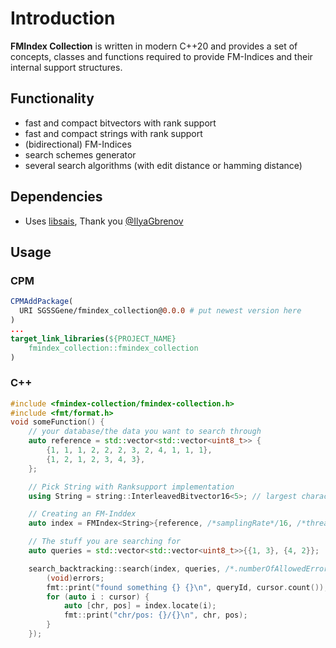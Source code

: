 <!--
    SPDX-FileCopyrightText: 2006-2023, Knut Reinert & Freie Universität Berlin
    SPDX-FileCopyrightText: 2016-2023, Knut Reinert & MPI für molekulare Genetik
    SPDX-License-Identifier: CC-BY-4.0
-->
# Introduction

**FMIndex Collection** is written in modern C++20 and provides a set of concepts, classes and functions required
to provide FM-Indices and their internal support structures.

## Functionality
- fast and compact bitvectors with rank support
- fast and compact strings with rank support
- (bidirectional) FM-Indices
- search schemes generator
- several search algorithms (with edit distance or hamming distance)


## Dependencies
- Uses [libsais](https://github.com/IlyaGrebnov/libsais), Thank you [@IlyaGbrenov](https://github.com/IlyaGrebnov)

## Usage
### CPM
```cmake
CPMAddPackage(
  URI SGSSGene/fmindex_collection@0.0.0 # put newest version here
)
...
target_link_libraries(${PROJECT_NAME}
    fmindex_collection::fmindex_collection
)
```
### C++
```c++
#include <fmindex-collection/fmindex-collection.h>
#include <fmt/format.h>
void someFunction() {
    // your database/the data you want to search through
    auto reference = std::vector<std::vector<uint8_t>> {
        {1, 1, 1, 2, 2, 2, 3, 2, 4, 1, 1, 1},
        {1, 2, 1, 2, 3, 4, 3},
    };

    // Pick String with Ranksupport implementation
    using String = string::InterleavedBitvector16<5>; // largest character + 1 (not allowed to have 0)

    // Creating an FM-Inddex
    auto index = FMIndex<String>{reference, /*samplingRate*/16, /*threadNbr*/1};

    // The stuff you are searching for
    auto queries = std::vector<std::vector<uint8_t>>{{1, 3}, {4, 2}};

    search_backtracking::search(index, queries, /*.numberOfAllowedErrors=*/0, [&](size_t queryId, auto cursor, size_t errors) {
        (void)errors;
        fmt::print("found something {} {}\n", queryId, cursor.count());
        for (auto i : cursor) {
            auto [chr, pos] = index.locate(i);
            fmt::print("chr/pos: {}/{}\n", chr, pos);
        }
    });
```
